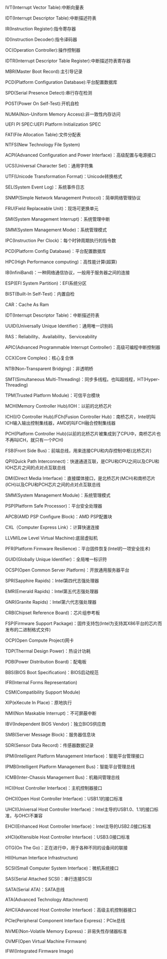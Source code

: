 IVT(Interrupt Vector Table):中断向量表

IDT(Interrupt Descriptor Table):中断描述符表

IR(Instruction Register):指令寄存器

ID(Instruction Decoder):指令译码器

OC(Operation Controller):操作控制器

IDTR(Interrupt Descriptor Table Register):中断描述符表寄存器

MBR(Master Boot Record):主引导记录

PCD(Platform Configuration Database):平台配置数据库

SPD(Serial Presence Detect):串行存在检测

POST(Power On Self-Test):开机自检

NUMA(Non-Uniform Memory Access):非一致性内存访问

UEFI PI SPEC:UEFI  Platform Initialization SPEC

FAT(File Allocation Table):文件分配表

NTFS(New Technology File System)

ACPI(Advanced Configuration and Power Interface)：高级配置与电源接口

UCS(Universal Character Set)：通用字符集

UTF(Unicode Transformation Format)：Unicode转换格式

SEL(System Event Log)：系统事件日志

SNMP(Simple Network Management Protocol)：简单网络管理协议

FRU(Field Replaceable Unit)：现场可更换单元

SMI(System Management Interrupt)：系统管理中断

SMM(System Management Mode)：系统管理模式

IPC(Instruction Per Clock)：每个时钟周期执行的指令数

PCD(Platform Config Database)：平台配置数据库

HPC(High Performance computing)：高性能计算(超算)

IB(InfiniBand)：一种网络通信协议，一般用于服务器之间的连接

ESP(EFI System Partition)：EFI系统分区

BIST(Built-In Self-Test)：内置自检

CAR：Cache As Ram

IDT(Interrupt Descriptor Table)：中断描述符表

UUID(Universally Unique Identifier)：通用唯一识别码

RAS：Reliability、Availability、Serviceability

APIC(Advanced Programmable Interrupt Controller)：高级可编程中断控制器

CCX(Core Complex)：核心复合体

NTB(Non-Transparent Bridging)：非透明桥

SMT(Simultaneous Multi-Threading)：同步多线程。也叫超线程，HT(Hyper-Threading)

TPM(Trusted Platform Module)：可信平台模块

MCH(Memory Controller Hub)/IOH：以前的北桥芯片

ICH(I/O Controller Hub)/FCh(Fusion Controller Hub)：南桥芯片，Intel的叫ICH输入输出控制集线器，AMD的叫FCH融合控制集线器

PCH(Platform Controller Hub)(以前的北桥芯片被集成到了CPU中，南桥芯片也不再叫ICH，就只有一个PCH)

FSB(Front Side Bus)：前端总线，用来连接CPU和内存控制中枢(北桥芯片)

QPI(Quick Path Interconnect)：快速通道互联，是CPU和CPU之间以及CPU和IOH芯片之间的点对点互联总线

DMI(Direct Media Interface)：直接媒体接口，是北桥芯片(MCH)和南桥芯片(ICH)以及CPU和PCH芯片之间的点对点互联总线

SMM(System Management Module)：系统管理模式

PSP(Platform Safe Processor)：平台安全处理器

APCB(AMD PSP Configure Block)：AMD PSP配置块

CXL（Computer Express Link）：计算快速连接

LLVM(Low Level Virtual Machine):底层虚拟机

PFR(Platform Firmware Resilience)：平台固件恢复(Intel的一项安全技术)

GUID(Globally Unique Identifier)：全局唯一标识符

OCSP(Open Common Server Platform)：开放通用服务器平台

SPR(Sapphire Rapids)：Intel第四代志强处理器

EMR(Emerald Rapids)：Intel第五代志强处理器

GNR(Granite Rapids)：Intel第六代志强处理器

CRB(Chipset Reference Board)：芯片组参考板

FSP(Firmware Support Package)：固件支持包(Intel为支持其X86平台的芯片而发布的二进制格式文件)

OCP(Open Compute Project)网卡

TDP(Thermal Design Power)：热设计功耗

PDB(Power Distribution Board)：配电板

BBS(BIOS Boot Specification)：BIOS启动规范

IFR(Internal Forms Representation)

CSM(Compatibility Support Module)

XIP(eXecute In Place)：原地执行

NMI(Non Maskable Interrupt)：不可屏蔽中断

IBV(Independent BIOS Vendor)：独立BIOS供应商

SMB(Server Message Block)：服务器信息块

SDR(Sensor Data Record)：传感器数据记录

IPMI(Intelligent Platform Management Interface)：智能平台管理接口

IPMB(Intelligent Platform Management Bus)：智能平台管理总线

ICMB(Inter-Chassis Management Bus)：机箱间管理总线

HCI(Host Controller Interface)：主机控制器接口

OHCI(Open Host Controller Interface)：USB1.1的接口标准

UHCI(Universal Host Controller Interface)：Intel主导的USB1.0、1.1的接口标准，与OHCI不兼容

EHCI(Enhanced Host Controller Interface)：Intel主导的USB2.0接口标准

xHCI(eXtensible Host Controller Interface)：USB3.0接口标准

OTG(On The Go)：正在进行中，用于各种不同的设备间的联接

HII(Human Interface Infrastructure)

SCSI(Small Computer System Interface)：微机系统接口

SAS(Serial Attached SCSI)：串行连接SCSI

SATA(Serial ATA)：SATA总线

ATA(Advanced Technology Attachment)

AHCI(Advanced Host Controller Interface)：高级主机控制器接口

PCIe(Peripheral Component Interface Express)：PCIe总线

NVME(Non-Volatile Memory Express)：非易失性存储器标准

OVMF(Open Virtual Machine Firmware)

IFWI(Integrated Firmware Image)